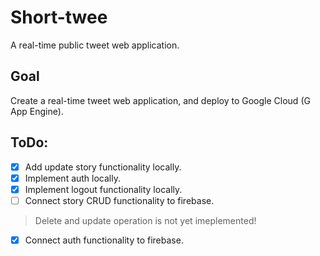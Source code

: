 # Short-twee
A real-time public tweet web application.

## Goal
Create a real-time tweet web application, and deploy to Google Cloud (G App Engine).

## ToDo:
- [x] Add update story functionality locally.
- [x] Implement auth locally.
- [x] Implement logout functionality locally.
- [ ] Connect story CRUD functionality to firebase.
> Delete and update operation is not yet imeplemented!
- [x] Connect auth functionality to firebase.